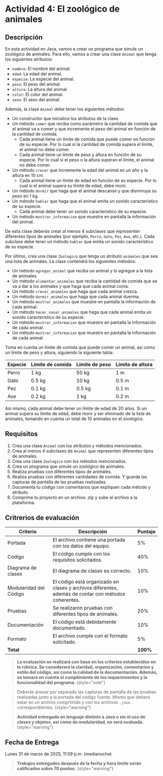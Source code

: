 # Actividad 4: El zoológico de animales

## Descripción

En esta actividad en Java, vamos a crear un programa que simule un zoológico de animales. Para ello, vamos a crear una
clase `Animal` que tenga los siguientes atributos:

- `nombre`: El nombre del animal.
- `edad`: La edad del animal.
- `especie`: La especie del animal.
- `peso`: El peso del animal.
- `altura`: La altura del animal.
- `color`: El color del animal.
- `sexo`: El sexo del animal.

Además, la clase `Animal` debe tener los siguientes métodos:

- Un constructor que inicialice los atributos de la clase.
- Un método `comer` que reciba como parámetro la cantidad de comida que el animal va a comer y que incremente el peso
  del animal en función de la cantidad de comida.
    - Cada animal tiene un límite de comida que puede comer en función de su especie. Por lo cual si la cantidad de
      comida
      supera el límite, el animal no debe comer.
    - Cada animal tiene un límite de peso y altura en función de su especie. Por lo cual si el peso o la altura superan
      el límite, el animal no debe comer.
- Un método `crecer` que incremente la edad del animal en un año y la altura en 10 cm.
    - Cada animal tiene un límite de edad en función de su especie. Por lo cual si el animal supera su límite de edad,
      debe morir.
- Un método `dormir` que haga que el animal descanse y que disminuya su peso en 1 kg.
- Un método `hablar` que haga que el animal emita un sonido característico de su especie.
    - Cada animal debe tener un sonido característico de su especie.
- Un método `mostrar_informacion` que muestre en pantalla la información del animal.

De esta clase deberás crear al menos 4 subclases que representen diferentes tipos de animales (por ejemplo, `Perro`,
`Gato`, `Pez`, `Ave`, etc.). Cada subclase debe tener un método `hablar` que emita un sonido característico de su
especie.

Por último, crea una clase `Zoologico` que tenga un atributo `animales` que sea una lista de animales. La clase
contendrá los siguientes métodos:

- Un método `agregar_animal` que reciba un animal y lo agregue a la lista de animales.
- Un método `alimentar_animales` que reciba la cantidad de comida que se va a dar a los animales y que haga que cada
  animal coma.
- Un método `crecer_animales` que haga que cada animal crezca.
- Un método `dormir_animales` que haga que cada animal duerma.
- Un método `mostrar_animales` que muestre en pantalla la información de cada animal.
- Un método `hacer_sonar_animales` que haga que cada animal emita un sonido característico de su especie.
- Un método `mostrar_informacion` que muestre en pantalla la información de cada animal.
- Un método `mostrar_informacion` que muestre en pantalla la información de cada animal.

Toma en cuenta un límite de comida que puede comer un animal, así como un límite de peso y altura, siguiendo la
siguiente tabla:

| Especie | Límite de comida | Límite de peso | Límite de altura |
|---------|------------------|----------------|------------------|
| Perro   | 1 kg             | 50 kg          | 1 m              |
| Gato    | 0.5 kg           | 10 kg          | 0.5 m            |
| Pez     | 0.1 kg           | 0.5 kg         | 0.1 m            |
| Ave     | 0.2 kg           | 1 kg           | 0.2 m            |

Así mismo, cada animal debe tener un límite de edad de 20 años. Si un animal supera su límite de edad, debe morir y ser
eliminado de la lista de animales, tomando en cuenta un total de 10 animales en el zoológico.

## Requisitos

1. Crea una clase `Animal` con los atributos y métodos mencionados.
2. Crea al menos 4 subclases de `Animal` que representen diferentes tipos de animales.
3. Crea una clase `Zoologico` con los métodos mencionados.
4. Crea un programa que simule un zoológico de animales.
5. Realiza pruebas con diferentes tipos de animales.
6. Realiza pruebas con diferentes cantidades de comida. Y guarda las capturas de pantalla de las pruebas realizadas.
7. Documenta tu código con comentarios que expliquen cada método y atributo.
8. Comprime tu proyecto en un archivo .zip y sube el archivo a la plataforma.

## Critrerios de evaluación

| Criterio               | Descripción                                                                                         | Puntaje  |
|------------------------|-----------------------------------------------------------------------------------------------------|----------|
| Portada                | El archivo contiene una portada con los datos del equipo.                                           | 5%       |
| Código                 | El código cumple con los requisitos solicitados.                                                    | 40%      |
| Diagrama de clases     | El diagrama de clases es correcto.                                                                  | 10%      |
| Modularidad del Código | El código está organizado en clases y archivos diferentes, además de contar con métodos coherentes. | 10%      |
| Pruebas                | Se realizaron pruebas con diferentes tipos de animales.                                             | 20%      |
| Documentación          | El código está debidamente documentado.                                                             | 10%      |
| Formato                | El archivo cumple con el formato solicitado.                                                        | 5%       |
| **Total**              |                                                                                                     | **100%** |

> **La evaluación se realizará con base en los criterios establecidos en la rúbrica. Se considerará la claridad,
> organización, comentarios y estilo del código, así como la calidad de la documentación. Además, se tomará en cuenta
> el cumplimiento de los requerimientos y la funcionalidad del programa.**
> {style="note"}

> Deberás anexar por separado las capturas de pantalla de las pruebas realizadas junto a la portada del código fuente.
> Mismo que debera estar en un archivo comprimido y con los archivos `.java` correspondientes.
> {style="warning"}

> **Actividad entregada en lenguaje distinto a Java o sin el uso de clases y objetos, así como de modularidad, no será
> evaluada.**
> {style="warning"}

## Fecha de Entrega

Lunes 31 de marzo de 2025, 11:59 p.m. (medianoche)

> **Trabajos entregados después de la fecha y hora límite serán calificados sobre 70 puntos.**
> {style="warning"}